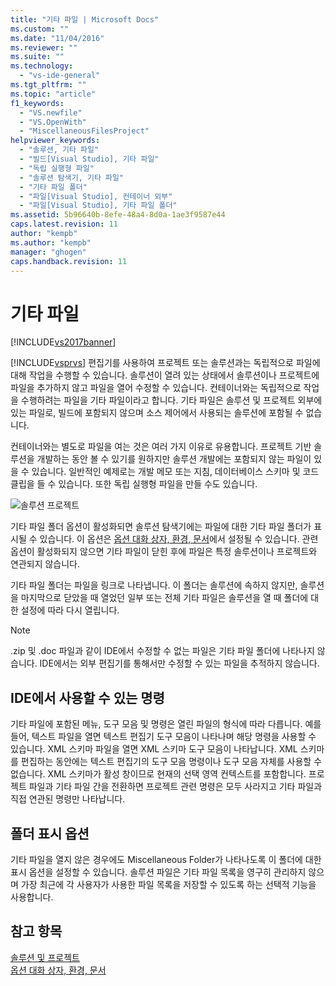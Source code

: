 ```yaml
---
title: "기타 파일 | Microsoft Docs"
ms.custom: ""
ms.date: "11/04/2016"
ms.reviewer: ""
ms.suite: ""
ms.technology: 
  - "vs-ide-general"
ms.tgt_pltfrm: ""
ms.topic: "article"
f1_keywords: 
  - "VS.newfile"
  - "VS.OpenWith"
  - "MiscellaneousFilesProject"
helpviewer_keywords: 
  - "솔루션, 기타 파일"
  - "빌드[Visual Studio], 기타 파일"
  - "독립 실행형 파일"
  - "솔루션 탐색기, 기타 파일"
  - "기타 파일 폴더"
  - "파일[Visual Studio], 컨테이너 외부"
  - "파일[Visual Studio], 기타 파일 폴더"
ms.assetid: 5b96640b-8efe-48a4-8d0a-1ae3f9587e44
caps.latest.revision: 11
author: "kempb"
ms.author: "kempb"
manager: "ghogen"
caps.handback.revision: 11
---
```

# 기타 파일
[!INCLUDE[vs2017banner](../../code-quality/includes/vs2017banner.md)]

[!INCLUDE[vsprvs](../../code-quality/includes/vsprvs_md.md)] 편집기를 사용하여 프로젝트 또는 솔루션과는 독립적으로 파일에 대해 작업을 수행할 수 있습니다.  솔루션이 열려 있는 상태에서 솔루션이나 프로젝트에 파일을 추가하지 않고 파일을 열어 수정할 수 있습니다.  컨테이너와는 독립적으로 작업을 수행하려는 파일을 기타 파일이라고 합니다.  기타 파일은 솔루션 및 프로젝트 외부에 있는 파일로, 빌드에 포함되지 않으며 소스 제어에서 사용되는 솔루션에 포함될 수 없습니다.  
  
 컨테이너와는 별도로 파일을 여는 것은 여러 가지 이유로 유용합니다.  프로젝트 기반 솔루션을 개발하는 동안 볼 수 있기를 원하지만 솔루션 개발에는 포함되지 않는 파일이 있을 수 있습니다.  일반적인 예제로는 개발 메모 또는 지침, 데이터베이스 스키마 및 코드 클립을 들 수 있습니다.  또한 독립 실행형 파일을 만들 수도 있습니다.  
  
 ![솔루션 프로젝트](~/docs/ide/reference/media/projects_solutions_misc.gif "Projects\_Solutions\_Misc")  
  
 기타 파일 폴더 옵션이 활성화되면 솔루션 탐색기에는 파일에 대한 기타 파일 폴더가 표시될 수 있습니다.  이 옵션은 [옵션 대화 상자, 환경, 문서](../../ide/reference/documents-environment-options-dialog-box.md)에서 설정될 수 있습니다.  관련 옵션이 활성화되지 않으면 기타 파일이 닫힌 후에 파일은 특정 솔루션이나 프로젝트와 연관되지 않습니다.  
  
 기타 파일 폴더는 파일을 링크로 나타냅니다.  이 폴더는 솔루션에 속하지 않지만, 솔루션을 마지막으로 닫았을 때 열었던 일부 또는 전체 기타 파일은 솔루션을 열 때 폴더에 대한 설정에 따라 다시 열립니다.  
  
> [!NOTE]
>  .zip 및 .doc 파일과 같이 IDE에서 수정할 수 없는 파일은 기타 파일 폴더에 나타나지 않습니다.  IDE에서는 외부 편집기를 통해서만 수정할 수 있는 파일을 추적하지 않습니다.  
  
## IDE에서 사용할 수 있는 명령  
 기타 파일에 포함된 메뉴, 도구 모음 및 명령은 열린 파일의 형식에 따라 다릅니다.  예를 들어, 텍스트 파일을 열면 텍스트 편집기 도구 모음이 나타나며 해당 명령을 사용할 수 있습니다.  XML 스키마 파일을 열면 XML 스키마 도구 모음이 나타납니다.  XML 스키마를 편집하는 동안에는 텍스트 편집기의 도구 모음 명령이나 도구 모음 자체를 사용할 수 없습니다.  XML 스키마가 활성 창이므로 현재의 선택 영역 컨텍스트를 포함합니다.  프로젝트 파일과 기타 파일 간을 전환하면 프로젝트 관련 명령은 모두 사라지고 기타 파일과 직접 연관된 명령만 나타납니다.  
  
## 폴더 표시 옵션  
 기타 파일을 열지 않은 경우에도 Miscellaneous Folder가 나타나도록 이 폴더에 대한 표시 옵션을 설정할 수 있습니다.  솔루션 파일은 기타 파일 목록을 영구히 관리하지 않으며  가장 최근에 각 사용자가 사용한 파일 목록을 저장할 수 있도록 하는 선택적 기능을 사용합니다.  
  
## 참고 항목  
 [솔루션 및 프로젝트](../../ide/solutions-and-projects-in-visual-studio.md)   
 [옵션 대화 상자, 환경, 문서](../../ide/reference/documents-environment-options-dialog-box.md)